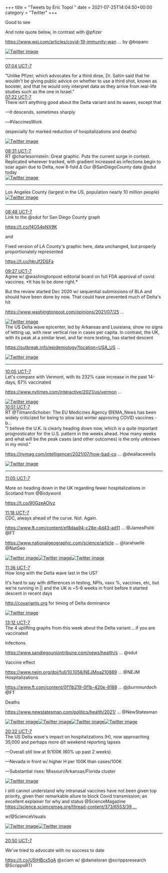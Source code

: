 +++
title = "Tweets by Eric Topol " 
date = 2021-07-25T14:04:50+00:00
category = "Twitter"
+++
<div class="thread"> 
<div class="thread-content"> 
Good to see

And note quote below, in contrast with @pfizer 

<a href="https://www.wsj.com/articles/covid-19-immunity-wanes-but-third-shot-still-rarely-needed-biontech-ceo-says-11627211359" target="_blank" rel="noreferer">https://www.wsj.com/articles/covid-19-immunity-wan ...</a> 
 by @bopanc </div> 
<a href="/twitter/erictopol/images/E7JasBDVEAEOozd.jpg"  ><img src="/twitter/erictopol/images/E7JasBDVEAEOozd.jpg" alt="Twitter image" ></img></a><hr><div class="profile"> 
<a href="https://twitter.com/erictopol/status/1419297596183441409" target="_blank" rel="noreferer">07:04 UCT-7</a> 
</div> 
<div class="content"> 
"Unlike Pfizer, which advocates for a third dose, Dr. Sahin said that he wouldn’t be giving public advice on whether to use a third shot, known as booster, and that he would only interpret data as they arrive from real-life studies such as the one in Israel."</div> 
</div> 
<div class="tweet"> 
<div class="profile"> 
<a href="https://twitter.com/erictopol/status/1419301928790417411" target="_blank" rel="noreferer">07:22 UCT-7</a> 
</div> 
<div class="content"> 
There isn't anything good about the Delta variant and its waves, except that

—It descends, sometimes sharply

—#VaccinesWork

(especially for marked reduction of hospitalizations and deaths) </div> 
<a href="/twitter/erictopol/images/E7JVHuUVUBEyeO0.jpg"  ><img src="/twitter/erictopol/images/E7JVHuUVUBEyeO0.jpg" alt="Twitter image" ></img></a></div> 
<div class="tweet"> 
<div class="profile"> 
<a href="https://twitter.com/erictopol/status/1419319408451751944" target="_blank" rel="noreferer">08:31 UCT-7</a> 
</div> 
<div class="content"> 
RT @charlesornstein: Great graphic. Puts the current surge in context.</div> 
</div> 
<div class="thread"> 
<div class="thread-content"> 
Replicated wherever tracked, with gradient increased as infections begin to soar again due to Delta, now 8-fold Δ Our @SanDiegoCounty data @sdut today </div> 
<a href="/twitter/erictopol/images/E7JlTxhVgAghQJw.jpg"  ><img src="/twitter/erictopol/images/E7JlTxhVgAghQJw.jpg" alt="Twitter image" ></img></a><hr><div class="thread-content"> 
Los Angeles County (largest in the US, population nearly 10 million people) </div> 
<a href="/twitter/erictopol/images/E7JorF1VUAk4pq1.jpg"  ><img src="/twitter/erictopol/images/E7JorF1VUAk4pq1.jpg" alt="Twitter image" ></img></a><hr><div class="profile"> 
<a href="https://twitter.com/erictopol/status/1419323737120202752" target="_blank" rel="noreferer">08:48 UCT-7</a> 
</div> 
<div class="content"> 
Link to the @sdut for San Diego County graph

https://t.co/f4O54pNX9K

and

Fixed version of LA County's graphic here, data unchanged,  but properly proportionately represented 

https://t.co/hkrJf2DSFa</div> 
</div> 
<div class="tweet"> 
<div class="profile"> 
<a href="https://twitter.com/erictopol/status/1419333535995858945" target="_blank" rel="noreferer">09:27 UCT-7</a> 
</div> 
<div class="content"> 
Agree w/ @washingtonpost editorial board on full FDA approval of covid vaccines. *It has to be done right.* 

But the review started Dec 2020 w/ sequential submissions of BLA and should have been done by now. That could have prevented much of Delta's hit

<a href="https://www.washingtonpost.com/opinions/2021/07/25/fda-must-sprint-not-stumble-approving-covid-19-vaccines/" target="_blank" rel="noreferer">https://www.washingtonpost.com/opinions/2021/07/25 ...</a> 
 </div> 
<a href="/twitter/erictopol/images/E7J6z3RVcAcAa8C.jpg"  ><img src="/twitter/erictopol/images/E7J6z3RVcAcAa8C.jpg" alt="Twitter image" ></img></a></div> 
<div class="thread"> 
<div class="thread-content"> 
The US Delta wave epicenter, led by Arkansas and Louisiana, show no signs of letting up, with near vertical rise in cases per capita. In contrast, the UK, with its peak at a similar level, and far more testing, has started descent

<a href="https://outbreak.info/epidemiology?location=USA_US-AR%3BUSA_US-LA%3BGBR&log=false&variable=confirmed_numIncrease&xVariable=date&fixedY=true&percapita=true" target="_blank" rel="noreferer">https://outbreak.info/epidemiology?location=USA_US ...</a> 
 </div> 
<a href="/twitter/erictopol/images/E7KAVyIUUAQu9rE.jpg"  ><img src="/twitter/erictopol/images/E7KAVyIUUAQu9rE.jpg" alt="Twitter image" ></img></a><hr><div class="profile"> 
<a href="https://twitter.com/erictopol/status/1419343146308149255" target="_blank" rel="noreferer">10:05 UCT-7</a> 
</div> 
<div class="content"> 
Let's compare with Vermont, with its 232% case increase in the past 14-days, 67% vaccinated

<a href="https://www.nytimes.com/interactive/2021/us/vermont-covid-cases.html" target="_blank" rel="noreferer">https://www.nytimes.com/interactive/2021/us/vermon ...</a> 
 </div> 
<a href="/twitter/erictopol/images/E7KE4TyVoAcS80K.jpg"  ><img src="/twitter/erictopol/images/E7KE4TyVoAcS80K.jpg" alt="Twitter image" ></img></a></div> 
<div class="tweet"> 
<div class="profile"> 
<a href="https://twitter.com/erictopol/status/1419354694988697604" target="_blank" rel="noreferer">10:51 UCT-7</a> 
</div> 
<div class="content"> 
RT @TilmannSchober: The EU Medicines Agency @EMA_News has been widely criticized for being to slow last winter approving COVID vaccines - b…</div> 
</div> 
<div class="thread"> 
<div class="thread-content"> 
"I believe the U.K. is clearly heading down now, which is a quite important prognosticator for the U.S. pattern in the weeks ahead. How many weeks and what will be the peak cases (and other outcomes) is the only unknown in my mind."

<a href="https://nymag.com/intelligencer/2021/07/how-bad-could-the-delta-variant-get.html" target="_blank" rel="noreferer">https://nymag.com/intelligencer/2021/07/how-bad-co ...</a> 
 @dwallacewells </div> 
<a href="/twitter/erictopol/images/E7KSNADVcAInV9Y.jpg"  ><img src="/twitter/erictopol/images/E7KSNADVcAInV9Y.jpg" alt="Twitter image" ></img></a><hr><div class="profile"> 
<a href="https://twitter.com/erictopol/status/1419358076474331137" target="_blank" rel="noreferer">11:05 UCT-7</a> 
</div> 
<div class="content"> 
More on heading down in the UK regarding fewer hospitalizations in Scotland from @Birdyword 

https://t.co/90GzeAOlyz</div> 
</div> 
<div class="tweet"> 
<div class="profile"> 
<a href="https://twitter.com/erictopol/status/1419361432152330245" target="_blank" rel="noreferer">11:18 UCT-7</a> 
</div> 
<div class="content"> 
CDC, always ahead of the curve. Not. Again.

<a href="https://www.ft.com/content/ef8daa94-c28e-4d43-ad11-4ad99c423524" target="_blank" rel="noreferer">https://www.ft.com/content/ef8daa94-c28e-4d43-ad11 ...</a> 
 @JamesPoliti @FT 

<a href="https://www.nationalgeographic.com/science/article/scientists-urge-local-mask-mandates-as-delta-sweeps-the-us" target="_blank" rel="noreferer">https://www.nationalgeographic.com/science/article ...</a> 
 @tarahaelle @NatGeo </div> 
<a href="/twitter/erictopol/images/E7KVSxPUcAAkFV3.jpg"  ><img src="/twitter/erictopol/images/E7KVSxPUcAAkFV3.jpg" alt="Twitter image" ></img></a><a href="/twitter/erictopol/images/E7KVVuEUUAUAEoe.jpg"  ><img src="/twitter/erictopol/images/E7KVVuEUUAUAEoe.jpg" alt="Twitter image" ></img></a><a href="/twitter/erictopol/images/E7KVXYKUUAIW7n3.jpg"  ><img src="/twitter/erictopol/images/E7KVXYKUUAIW7n3.jpg" alt="Twitter image" ></img></a></div> 
<div class="tweet"> 
<div class="profile"> 
<a href="https://twitter.com/erictopol/status/1419366043072438276" target="_blank" rel="noreferer">11:36 UCT-7</a> 
</div> 
<div class="content"> 
How long with the Delta wave last in the US?

It's hard to say with differences in testing, NPIs, vaxx %, vaccines, etc, but we're running in || and the UK is ~5-6 weeks in front before it started descent in recent days

<a href="http://covariants.org" target="_blank" rel="noreferer">http://covariants.org</a> 
 for timing of Delta dominance </div> 
<a href="/twitter/erictopol/images/E7KZIlOUcAMClbm.jpg"  ><img src="/twitter/erictopol/images/E7KZIlOUcAMClbm.jpg" alt="Twitter image" ></img></a></div> 
<div class="tweet"> 
<div class="profile"> 
<a href="https://twitter.com/erictopol/status/1419390174878867456" target="_blank" rel="noreferer">13:12 UCT-7</a> 
</div> 
<div class="content"> 
The 4 uplifting graphs from this week about the Delta variant....if you are vaccinated

Infections

<a href="https://www.sandiegouniontribune.com/news/health/story/2021-07-25/with-coronavirus-increasing-rapidly-will-it-soon-be-masks-up-in-san-diego" target="_blank" rel="noreferer">https://www.sandiegouniontribune.com/news/health/s ...</a> 
 @sdut 

Vaccine effect

<a href="https://www.nejm.org/doi/full/10.1056/NEJMoa2108891?query=recirc_curatedRelated_article" target="_blank" rel="noreferer">https://www.nejm.org/doi/full/10.1056/NEJMoa210889 ...</a> 
 @NEJM Hospitalizations

<a href="https://www.ft.com/content/0f11b219-0f1b-420e-8188-6651d1e749ff" target="_blank" rel="noreferer">https://www.ft.com/content/0f11b219-0f1b-420e-8188 ...</a> 
 @jburnmurdoch @FT

Deaths

<a href="https://www.newstatesman.com/politics/health/2021/07/who-has-been-hit-hardest-uk-s-third-wave-covid-19" target="_blank" rel="noreferer">https://www.newstatesman.com/politics/health/2021/ ...</a> 
 @NewStatesman </div> 
<a href="/twitter/erictopol/images/E7KtuYIUUAUjmgP.jpg"  ><img src="/twitter/erictopol/images/E7KtuYIUUAUjmgP.jpg" alt="Twitter image" ></img></a><a href="/twitter/erictopol/images/E7Kt4YLUcAAoZfR.jpg"  ><img src="/twitter/erictopol/images/E7Kt4YLUcAAoZfR.jpg" alt="Twitter image" ></img></a><a href="/twitter/erictopol/images/E7KumxwUcAMYuCY.jpg"  ><img src="/twitter/erictopol/images/E7KumxwUcAMYuCY.jpg" alt="Twitter image" ></img></a><a href="/twitter/erictopol/images/E7KvZsPVcAA_IIW.jpg"  ><img src="/twitter/erictopol/images/E7KvZsPVcAA_IIW.jpg" alt="Twitter image" ></img></a></div> 
<div class="tweet"> 
<div class="profile"> 
<a href="https://twitter.com/erictopol/status/1419498363821563906" target="_blank" rel="noreferer">20:22 UCT-7</a> 
</div> 
<div class="content"> 
The US Delta wave's impact on hospitalizations (H), now approaching 35,000 and perhaps more d/t weekend reporting lapses

—Overall still low at 9/100K (60% up past 2 weeks)

—Nevada in front w/ higher H per 100K than cases/100K

—Substantial rises: Missouri/Arkansas/Florida cluster </div> 
<a href="/twitter/erictopol/images/E7MSFwiUUAQUJw9.jpg"  ><img src="/twitter/erictopol/images/E7MSFwiUUAQUJw9.jpg" alt="Twitter image" ></img></a></div> 
<div class="thread"> 
<div class="thread-content"> 
I still cannot understand why intranasal vaccines have not been given top priority, given their remarkable allure to block Covid transmission; an excellent explainer for why and status @ScienceMagazine <a href="https://science.sciencemag.org/thread-content/373/6553/397" target="_blank" rel="noreferer">https://science.sciencemag.org/thread-content/373/6553/39 ...</a> 


w/@ScienceVisuals </div> 
<a href="/twitter/erictopol/images/E7MWP6wVIAQRmIw.jpg"  ><img src="/twitter/erictopol/images/E7MWP6wVIAQRmIw.jpg" alt="Twitter image" ></img></a><a href="/twitter/erictopol/images/E7MWOZ7VUAIaRqh.jpg"  ><img src="/twitter/erictopol/images/E7MWOZ7VUAIaRqh.jpg" alt="Twitter image" ></img></a><hr><div class="profile"> 
<a href="https://twitter.com/erictopol/status/1419505318497722370" target="_blank" rel="noreferer">20:50 UCT-7</a> 
</div> 
<div class="content"> 
We've tried to advocate with no success to date

https://t.co/U5tHBcx5gA @sciam w/ @danieloran @scrippsresearch @ScrippsRTI</div> 
</div> 


